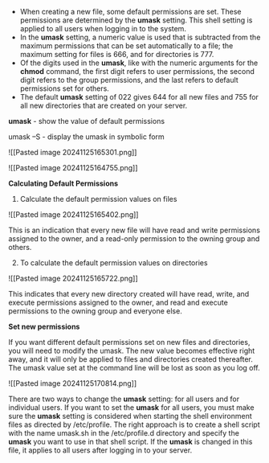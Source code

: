 - When creating a new file, some default permissions are set. These permissions are determined by the **umask** setting. This shell setting is applied to all users when logging in to the system.
- In the **umask** setting, a numeric value is used that is subtracted from the maximum permissions that can be set automatically to a file; the maximum setting for files is 666, and for directories is 777.
- Of the digits used in the **umask**, like with the numeric arguments for the **chmod** command, the first digit refers to user permissions, the second digit refers to the group permissions, and the last refers to default permissions set for others. 
- The default **umask** setting of 022 gives 644 for all new files and 755 for all new directories that are created on your server.

**umask** - show the value of default permissions

umask –S - display the umask in symbolic form

![[Pasted image 20241125165301.png]]

![[Pasted image 20241125164755.png]]

**Calculating Default Permissions**

1. Calculate the default permission values on files

![[Pasted image 20241125165402.png]]

This is an indication that every new file will have read and write permissions assigned to the owner, and a read-only permission to the owning group and others.

2. To calculate the default permission values on directories

![[Pasted image 20241125165722.png]]

This indicates that every new directory created will have read, write, and execute permissions assigned to the owner, and read and execute permissions to the owning group and everyone else.

**Set new permissions**

If you want different default permissions set on new files and directories, you will need to modify the umask. The new value becomes effective right away, and it will only be applied to files and directories created thereafter. The umask value set at the command line will be lost as soon as you log off.

![[Pasted image 20241125170814.png]]

There are two ways to change the **umask** setting: for all users and for individual users. If you want to set the **umask** for all users, you must make sure the **umask** setting is considered when starting the shell environment files as directed by /etc/profile. The right approach is to create a shell script with the name umask.sh in the /etc/profile.d directory and specify the **umask** you want to use in that shell script. If the **umask** is changed in this file, it applies to all users after logging in to your server.